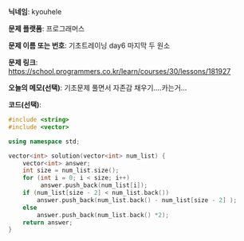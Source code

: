 **닉네임**: kyouhele

**문제 플랫폼**: 프로그래머스 

**문제 이름 또는 번호**: 기초트레이닝 day6 마지막 두 원소

**문제 링크**: https://school.programmers.co.kr/learn/courses/30/lessons/181927

**오늘의 메모(선택)**: 기초문제 풀면서 자존감 채우기....카는거...

**코드(선택)**:

```c++
#include <string>
#include <vector>

using namespace std;

vector<int> solution(vector<int> num_list) {
    vector<int> answer;
    int size = num_list.size();
    for (int i = 0; i < size; i++)
         answer.push_back(num_list[i]);
    if (num_list[size - 2] < num_list.back())
        answer.push_back(num_list.back() - num_list[size - 2] );
    else
        answer.push_back(num_list.back() *2);
    return answer;
}
```

